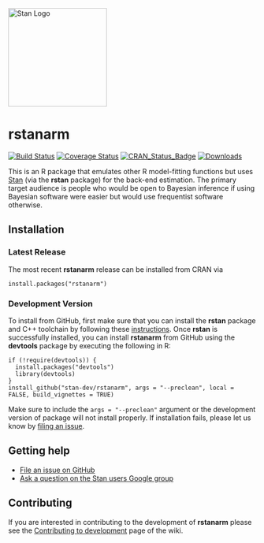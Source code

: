 <a href="http://mc-stan.org">
<img src="https://raw.githubusercontent.com/stan-dev/logos/master/logo.png" width=200 alt="Stan Logo"/>
</a>

# rstanarm

[![Build Status](https://travis-ci.org/stan-dev/rstanarm.svg?branch=master)](https://travis-ci.org/stan-dev/rstanarm) 
[![Coverage Status](https://codecov.io/github/stan-dev/rstanarm/coverage.svg?branch=master)](https://codecov.io/github/stan-dev/rstanarm?branch=master) 
[![CRAN\_Status\_Badge](http://www.r-pkg.org/badges/version/rstanarm)](http://cran.r-project.org/package=rstanarm)
[![Downloads](http://cranlogs.r-pkg.org/badges/rstanarm?color=brightgreen)](http://cran.rstudio.com/package=rstanarm)


This is an R package that emulates other R model-fitting functions but uses
[Stan](http://mc-stan.org) (via the **rstan** package) for the back-end
estimation. The primary target audience is people who would be open to Bayesian
inference if using Bayesian software were easier but would use frequentist
software otherwise.

## Installation

### Latest Release
The most recent **rstanarm** release can be installed from CRAN via
```{r}
install.packages("rstanarm")
```

### Development Version
To install from GitHub, first make sure that you can install the **rstan**
package and C++ toolchain by following these
[instructions](https://github.com/stan-dev/rstan/wiki/RStan-Getting-Started).
Once **rstan** is successfully installed, you can install **rstanarm** from
GitHub using the **devtools** package by executing the following in R:

```{r}
if (!require(devtools)) {
  install.packages("devtools")
  library(devtools)
}
install_github("stan-dev/rstanarm", args = "--preclean", local = FALSE, build_vignettes = TRUE)
```

Make sure to include the `args = "--preclean"` argument or the development
version of package will not install properly. If installation fails, please let
us know by [filing an issue](https://github.com/stan-dev/rstanarm/issues).

## Getting help

* [File an issue on GitHub](https://github.com/stan-dev/rstanarm/issues)
* [Ask a question on the Stan users Google group](https://groups.google.com/forum/#!forum/stan-users)

## Contributing 

If you are interested in contributing to the development of **rstanarm** please 
see the [Contributing to
development](https://github.com/stan-dev/rstanarm/wiki/Contributing-to-development)
page of the wiki.
